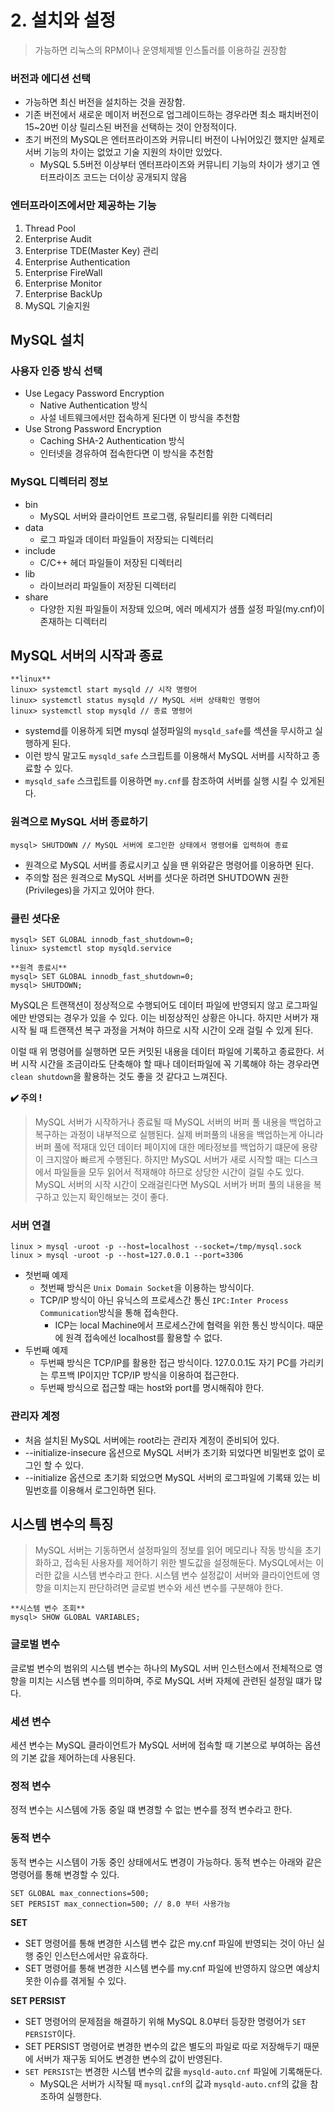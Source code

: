 # 2. 설치와 설정
> 가능하면 리눅스의 RPM이나 운영체제별 인스톨러를 이용하길 권장함

### 버전과 에디션 선택
- 가능하면 최신 버전을 설치하는 것을 권장함. 
- 기존 버전에서 새로운 메이저 버전으로 업그레이드하는 경우라면 최소 패치버전이 15~20번 이상 릴리스된 버전을 선택하는 것이 안정적이다.
- 초기 버전의 MySQL은 엔터프라이즈와 커뮤니티 버전이 나뉘어있긴 했지만 실제로 서버 기능의 차이는 없었고 기술 지원의 차이만 있었다.
  - MySQL 5.5버전 이상부터 엔터프라이즈와 커뮤니티 기능의 차이가 생기고 엔터프라이즈 코드는 더이상 공개되지 않음

### 엔터프라이즈에서만 제공하는 기능
1. Thread Pool
2. Enterprise Audit
3. Enterprise TDE(Master Key) 관리
4. Enterprise Authentication 
5. Enterprise FireWall
6. Enterprise Monitor
7. Enterprise BackUp
8. MySQL 기술지원

## MySQL 설치

### 사용자 인증 방식 선택
- Use Legacy Password Encryption
  - Native Authentication 방식
  - 사설 네트웨크에서만 접속하게 된다면 이 방식을 추천함
- Use Strong Password Encryption
  - Caching SHA-2 Authentication 방식
  - 인터넷을 경유하여 접속한다면 이 방식을 추천함

### MySQL 디렉터리 정보
- bin
  - MySQL 서버와 클라이언트 프로그램, 유틸리티를 위한 디렉터리
- data 
  - 로그 파일과 데이터 파일들이 저장되는 디렉터리
- include 
  - C/C++ 헤더 파일들이 저장된 디렉터리
- lib
  - 라이브러리 파일들이 저장된 디렉터리
- share
  - 다양한 지원 파일들이 저장돼 있으며, 에러 메세지가 샘플 설정 파일(my.cnf)이 존재하는 디렉터리

## MySQL 서버의 시작과 종료
```text
**linux**
linux> systemctl start mysqld // 시작 명령어
linux> systemctl status mysqld // MySQL 서버 상태확인 명령어  
linux> systemctl stop mysqld // 종료 명령어
```
- systemd를 이용하게 되면 mysql 설정파일의 `mysqld_safe`를 섹션을 무시하고 실행하게 된다. 
- 이런 방식 말고도 `mysqld_safe` 스크립트를 이용해서 MySQL 서버를 시작하고 종료할 수 있다.
- `mysqld_safe` 스크립트를 이용하면 `my.cnf`를 참조하여 서버를 실행 시킬 수 있게된다.

### 원격으로 MySQL 서버 종료하기
```
mysql> SHUTDOWN // MySQL 서버에 로그인한 상태에서 명령어를 입력하여 종료
```
- 원격으로 MySQL 서버를 종료시키고 싶을 땐 위와같은 명령어를 이용하면 된다.
- 주의할 점은 원격으로 MySQL 서버를 셧다운 하려면 SHUTDOWN 권한(Privileges)을 가지고 있어야 한다.

### 클린 셧다운
```text
mysql> SET GLOBAL innodb_fast_shutdown=0;
linux> systemctl stop mysqld.service

**원격 종료시**
mysql> SET GLOBAL innodb_fast_shutdown=0;
mysql> SHUTDOWN;
```
MySQL은 트랜잭션이 정상적으로 수행되어도 데이터 파일에 반영되지 않고 로그파일에만 반영되는 경우가 있을 수 있다.
이는 비정상적인 상황은 아니다. 하지만 서버가 재시작 될 때 트랜잭션 복구 과정을 거쳐야 하므로 시작 시간이 오래 걸릴 수 있게 된다. 

이럴 때 위 명령어를 실행하면 모든 커밋된 내용을 데이터 파일에 기록하고 종료한다. 서버 시작 시간을 조금이라도 단축해야 할 때나 데이터파일에 꼭 기록해야 하는 경우라면
`clean shutdown`을 활용하는 것도 좋을 것 같다고 느껴진다.

**✔️ 주의 !**
> MySQL 서버가 시작하거나 종료될 때 MySQL 서버의 버퍼 풀 내용을 백업하고 복구하는 과정이 내부적으로 실행된다.
> 실제 버퍼풀의 내용을 백업하는게 아니라 버퍼 풀에 적재대 있던 데이터 페이지에 대한 메타정보를 백업하기 떄문에 용량이 크지않아 빠르게 수행된다.
> 하지만 MySQL 서버가 새로 시작할 때는 디스크에서 파일들을 모두 읽어서 적재해야 하므로 상당한 시간이 걸릴 수도 있다.
> MySQL 서버의 시작 시간이 오래걸린다면 MySQL 서버가 버퍼 풀의 내용을 복구하고 있는지 확인해보는 것이 좋다.


### 서버 연결 
```text
linux > mysql -uroot -p --host=localhost --socket=/tmp/mysql.sock
linux > mysql -uroot -p --host=127.0.0.1 --port=3306 
```

- 첫번째 예제
  - 첫번째 방식은 `Unix Domain Socket`을 이용하는 방식이다.
  - TCP/IP 방식이 아닌 유닉스의 프로세스간 통신 `IPC:Inter Process Communication`방식을 통해 접속한다.
    - ICP는 local Machine에서 프로세스간에 협력을 위한 통신 방식이다. 때문에 원격 접속에선 localhost를 활용할 수 없다.
- 두번째 예제
  - 두번째 방식은 TCP/IP를 활용한 접근 방식이다. 127.0.0.1도 자기 PC를 가리키는 루프백 IP이지만 TCP/IP 방식을 이용하여 접근한다.
  - 두번째 방식으로 접근할 때는 host와 port를 명시해줘야 한다.

### 관리자 계정
- 처음 설치된 MySQL 서버에는 root라는 관리자 계정이 준비되어 있다. 
- --initialize-insecure 옵션으로 MySQL 서버가 초기화 되었다면 비밀번호 없이 로그인 할 수 있다.
- --initialize 옵션으로 초기화 되었으면 MySQL 서버의 로그파일에 기록돼 있는 비밀번호를 이용해서 로그인하면 된다.

## 시스템 변수의 특징
> MySQL 서버는 기동하면서 설정파일의 정보를  읽어 메모리나 작동 방식을 초기화하고, 접속된 사용자를 제어하기 위한 별도값을 설정해둔다. 
> MySQL에서는 이러한 값을 시스템 변수라고 한다. 시스템 변수 설정값이 서버와 클라이언트에 영향을 미치는지 판단하려면 글로벌 변수와 세션 변수를 구분해야 한다. 

```text
**시스템 변수 조회**
mysql> SHOW GLOBAL VARIABLES;
```

### 글로벌 변수
글로벌 변수의 범위의 시스템 변수는 하나의 MySQL 서버 인스턴스에서 전체적으로 영향을 미치는 시스템 변수를 의미하며, 주로 MySQL 서버 자체에 관련된 설정일 떄가 많다.

### 세션 변수
세션 변수는 MySQL 클라이언트가 MySQL 서버에 접속할 때 기본으로 부여하는 옵션의 기본 값을 제어하는데 사용된다.


### 정적 변수
정적 변수는 시스템에 가동 중일 떄 변경할 수 없는 변수를 정적 변수라고 한다.

### 동적 변수
동적 변수는 시스템이 가동 중인 상태에서도 변경이 가능하다. 동적 변수는 아래와 같은 명령어를 통해 변경할 수 있다.

```text
SET GLOBAL max_connections=500;
SET PERSIST max_connection=500; // 8.0 부터 사용가능
```
**SET**
- SET 명령어를 통해 변경한 시스템 변수 값은 my.cnf 파일에 반영되는 것이 아닌 실행 중인 인스턴스에서만 유효하다.
- SET 명령어를 통해 변경한 시스템 변수를 my.cnf 파일에 반영하지 않으면 예상치 못한 이슈를 겪게될 수 있다.

**SET PERSIST**
- SET 명령어의 문제점을 해결하기 위해 MySQL 8.0부터 등장한 명령어가 `SET PERSIST`이다.
- SET PERSIST 명령어로 변경한 변수의 값은 별도의 파일로 따로 저장해두기 때문에 서버가 재구동 되어도 변경한 변수의 값이 반영된다.
- `SET PERSIST`는 변경한 시스템 변수의 값을 `mysqld-auto.cnf` 파일에 기록해둔다. 
  - MySQL은 서버가 시작될 때 `mysql.cnf`의 값과 `mysqld-auto.cnf`의 값을 참조하여 실행한다.